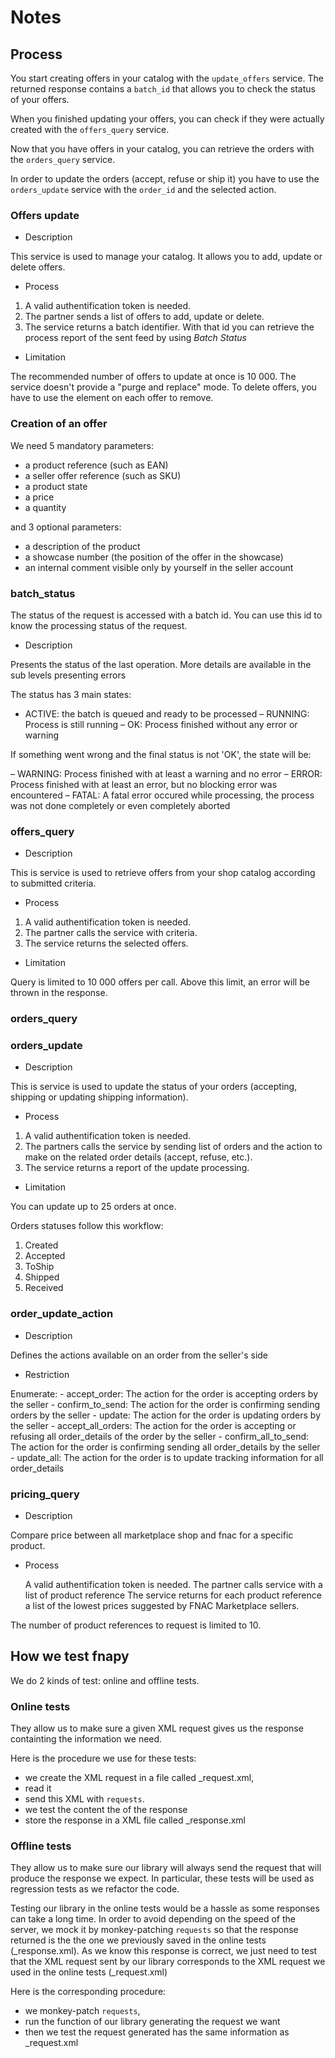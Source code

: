 # Notes


## Process

You start creating offers in your catalog with the `update_offers` service.
The returned response contains a `batch_id` that allows you to check
the status of your offers.

When you finished updating your offers, you can check if they were actually
created with the `offers_query` service.

Now that you have offers in your catalog, you can retrieve the orders with the
`orders_query` service. 

In order to update the orders (accept, refuse or ship it) you have to use the
`orders_update` service with the `order_id` and the selected action.


### Offers update

* Description 

This service is used to manage your catalog. It allows you to add, update or delete offers.

* Process

1. A valid authentification token is needed.
2. The partner sends a list of offers to add, update or delete.
3. The service returns a batch identifier. With that id you can retrieve the
   process report of the sent feed by using _Batch Status_

* Limitation 

The recommended number of offers to update at once is 10 000. The service
doesn't provide a "purge and replace" mode. To delete offers, you have to use
the <treatment> element on each offer to remove.


### Creation of an offer

We need 5 mandatory parameters:

* a product reference (such as EAN)
* a seller offer reference (such as SKU)
* a product state
* a price
* a quantity

and 3 optional parameters:

* a description of the product
* a showcase number (the position of the offer in the showcase)
* an internal comment visible only by yourself in the seller account


### batch_status

The status of the request is accessed with a batch id. You can use this id to
know the processing status of the request.

* Description 

Presents the status of the last operation. More details are available in the
sub levels presenting errors

The status has 3 main states:

- ACTIVE: the batch is queued and ready to be processed
– RUNNING: Process is still running
– OK: Process finished without any error or warning

If something went wrong and the final status is not 'OK', the state will be:

– WARNING: Process finished with at least a warning and no error
– ERROR: Process finished with at least an error, but no blocking error was encountered
– FATAL: A fatal error occured while processing, the process was not
  done completely or even completely aborted



### offers_query

* Description

This is service is used to retrieve offers from your shop catalog according to
submitted criteria.

* Process

1. A valid authentification token is needed.
2. The partner calls the service with criteria.
3. The service returns the selected offers.

* Limitation

Query is limited to 10 000 offers per call. Above this limit, an error will be
thrown in the response.


### orders_query

### orders_update

* Description

This is service is used to update the status of your orders (accepting,
shipping or updating shipping information).

* Process

1. A valid authentification token is needed.
2. The partners calls the service by sending list of orders and the action to
   make on the related order details (accept, refuse, etc.).
3. The service returns a report of the update processing.

* Limitation

You can update up to 25 orders at once.


Orders statuses follow this workflow:

1. Created
2. Accepted
3. ToShip
4. Shipped
5. Received


### order_update_action

* Description

Defines the actions available on an order from the seller's side

* Restriction

Enumerate:
    - accept_order: The action for the order is accepting orders by the seller
    - confirm_to_send: The action for the order is confirming sending orders by the seller
    - update: The action for the order is updating orders by the seller
    - accept_all_orders: The action for the order is accepting or refusing all order_details of the order by the seller
    - confirm_all_to_send: The action for the order is confirming sending all order_details by the seller
    - update_all: The action for the order is to update tracking information for all order_details


### pricing_query

* Description

Compare price between all marketplace shop and fnac for a specific product.

* Process

    A valid authentification token is needed.
    The partner calls service with a list of product reference
    The service returns for each product reference a list of the lowest prices
    suggested by FNAC Marketplace sellers.

The number of product references to request is limited to 10.


## How we test fnapy

We do 2 kinds of test: online and offline tests.

### Online tests

They allow us to make sure a given XML request gives us the response
containting the information we need. 

Here is the procedure we use for these tests:

- we create the XML request in a file called <action>_request.xml, 
- read it
- send this XML with `requests`.
- we test the content the of the response
- store the response in a XML file called <action>_response.xml


### Offline tests

They allow us to make sure our library will always send the request that will
produce the response we expect. In particular, these tests will be used as
regression tests as we refactor the code.

Testing our library in the online tests would be a hassle as some responses can
take a long time. In order to avoid depending on the speed of the server, we
mock it by monkey-patching `requests` so that the response returned is the the
one we previously saved in the online tests (<action>_response.xml). As we know
this response is correct, we just need to test that the XML request sent by our
library corresponds to the XML request we used in the online tests
(<action>_request.xml)

Here is the corresponding procedure:

- we monkey-patch `requests`,
- run the function of our library generating the request we want
- then we test the request generated has the same information as <action>_request.xml

